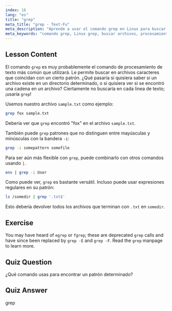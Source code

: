 ```yaml
---
index: 16
lang: "es"
title: "grep"
meta_title: "grep - Text-Fu"
meta_description: "Aprende a usar el comando grep en Linux para buscar patrones de texto en archivos. Descubre el uso básico, la búsqueda sin distinción de mayúsculas y minúsculas, y la combinación con otros comandos. ¡Comienza tu viaje en Linux!"
meta_keywords: "comando grep, Linux grep, buscar archivos, procesamiento de texto, tutorial de Linux, Linux para principiantes, guía grep"
---
```


## Lesson Content

El comando `grep` es muy probablemente el comando de procesamiento de texto más común que utilizará. Le permite buscar en archivos caracteres que coincidan con un cierto patrón. ¿Qué pasaría si quisiera saber si un archivo existe en un directorio determinado, o si quisiera ver si se encontró una cadena en un archivo? Ciertamente no buscaría en cada línea de texto; ¡usaría `grep`!

Usemos nuestro archivo `sample.txt` como ejemplo:

```bash
grep fox sample.txt
```

Debería ver que `grep` encontró "fox" en el archivo `sample.txt`.

También puede `grep` patrones que no distinguen entre mayúsculas y minúsculas con la bandera `-i`:

```bash
grep -i somepattern somefile
```

Para ser aún más flexible con `grep`, puede combinarlo con otros comandos usando `|`.

```bash
env | grep -i User
```

Como puede ver, `grep` es bastante versátil. Incluso puede usar expresiones regulares en su patrón:

```bash
ls /somedir | grep '.txt$'
```

Esto debería devolver todos los archivos que terminan con `.txt` en `somedir`.

## Exercise

You may have heard of `egrep` or `fgrep`; these are deprecated `grep` calls and have since been replaced by `grep -E` and `grep -F`. Read the `grep` manpage to learn more.

## Quiz Question

¿Qué comando usas para encontrar un patrón determinado?

## Quiz Answer

grep
